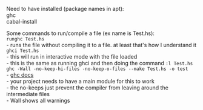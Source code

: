 Need to have installed (package names in apt):  
ghc  
cabal-install  

Some commands to run/compile a file (ex name is Test.hs):  
`runghc Test.hs`  
    - runs the file without compiling it to a file. at least that's how I understand it  
`ghci Test.hs`  
    - this will run in interactive mode with the file loaded  
    - this is the same as running ghci and then doing the command `:l Test.hs`  
`ghc -Wall -no-keep-hi-files -no-keep-o-files --make Test.hs -o test`  
    - [ghc docs](https://downloads.haskell.org/ghc/latest/docs/users_guide/using.html)  
    - your project needs to have a main module for this to work  
    - the no-keeps just prevent the compiler from leaving around the intermediate files  
    - Wall shows all warnings  